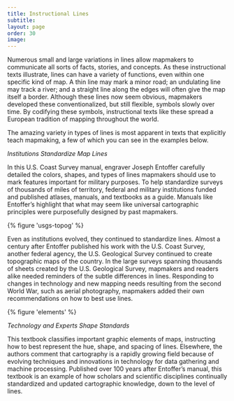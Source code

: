 ```yaml
---
title: Instructional Lines
subtitle: 
layout: page
order: 30
image: 
---
```

Numerous small and large variations in lines allow mapmakers to communicate all sorts of facts, stories, and concepts. As these instructional texts illustrate, lines can have a variety of functions, even within one specific kind of map. A thin line may mark a minor road; an undulating line may track a river; and a straight line along the edges will often give the map itself a border. Although these lines now seem obvious, mapmakers developed these conventionalized, but still flexible, symbols slowly over time. By codifying these symbols, instructional texts like these spread a European tradition of mapping throughout the world.  

The amazing variety in types of lines is most apparent in texts that explicitly teach mapmaking, a few of which you can see in the examples below. 



*Institutions Standardize Map Lines*

In this U.S. Coast Survey manual, engraver Joseph Entoffer carefully detailed the colors, shapes, and types of lines mapmakers should use to mark features important for military purposes. To help standardize surveys of thousands of miles of territory, federal and military institutions funded and published atlases, manuals, and textbooks as a guide. Manuals like Entoffer’s highlight that what may seem like universal cartographic principles were purposefully designed by past mapmakers. 

{% figure 'usgs-topog' %}

Even as institutions evolved, they continued to standardize lines. Almost a century after Entoffer published his work with the U.S. Coast Survey, another federal agency, the U.S. Geological Survey continued to create topographic maps of the country. In the large surveys spanning thousands of sheets created by the U.S. Geological Survey, mapmakers and readers alike needed reminders of the subtle differences in lines. Responding to changes in technology and new mapping needs resulting from the second World War, such as aerial photography, mapmakers added their own recommendations on how to best use lines.     

{% figure 'elements' %}

*Technology and Experts Shape Standards*

This textbook classifies important graphic elements of maps, instructing how to best represent the hue, shape, and spacing of lines. Elsewhere, the authors comment that cartography is a rapidly growing field because of evolving techniques and innovations in technology for data gathering and machine processing. Published over 100 years after Entoffer’s manual, this textbook is an example of how scholars and scientific disciplines continually standardized and updated cartographic knowledge, down to the level of lines. 



